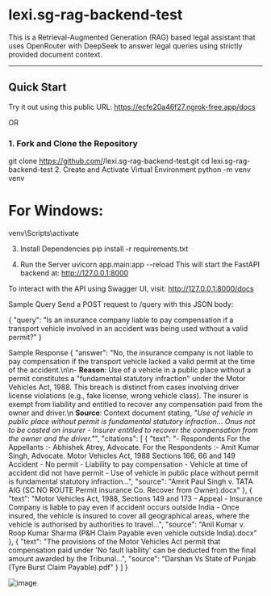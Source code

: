 # lexi.sg-rag-backend-test

This is a Retrieval-Augmented Generation (RAG) based legal assistant that uses OpenRouter with DeepSeek to answer legal queries using strictly provided document context.

---

##  Quick Start

Try it out using this public URL: https://ecfe20a46f27.ngrok-free.app/docs

OR

### 1. **Fork and Clone the Repository**

git clone https://github.com/<your-username>/lexi.sg-rag-backend-test.git
cd lexi.sg-rag-backend-test
2. Create and Activate Virtual Environment
python -m venv venv
# For Windows:
venv\Scripts\activate

3. Install Dependencies
pip install -r requirements.txt

5. Run the Server
uvicorn app.main:app --reload
This will start the FastAPI backend at:
 http://127.0.0.1:8000

To interact with the API using Swagger UI, visit:
 http://127.0.0.1:8000/docs

 Sample Query
Send a POST request to /query with this JSON body:

{
  "query": "Is an insurance company liable to pay compensation if a transport vehicle involved in an accident was being used without a valid permit?"
}


 Sample Response
{
  "answer": "No, the insurance company is not liable to pay compensation if the transport vehicle lacked a valid permit at the time of the accident.\n\n- **Reason**: Use of a vehicle in a public place without a permit constitutes a \"fundamental statutory infraction\" under the Motor Vehicles Act, 1988. This breach is distinct from cases involving driver license violations (e.g., fake license, wrong vehicle class). The insurer is exempt from liability and entitled to recover any compensation paid from the owner and driver.\n  **Source**: Context document stating, *\"Use of vehicle in public place without permit is fundamental statutory infraction... Onus not to be casted on insurer - Insurer entitled to recover the compensation from the owner and the driver.\"*",
  "citations": [
    {
      "text": "- Respondents For the Appellants :- Abhishek Atrey, Advocate. For the Respondents :- Amit Kumar Singh, Advocate. Motor Vehicles Act, 1988 Sections 166, 66 and 149 Accident - No permit - Liability to pay compensation - Vehicle at time of accident did not have permit - Use of vehicle in public place without permit is fundamental statutory infraction...",
      "source": "Amrit Paul Singh v. TATA AIG (SC NO ROUTE Permit insurance Co. Recover from Owner).docx"
    },
    {
      "text": "Motor Vehicles Act, 1988, Sections 149 and 173 - Appeal - Insurance Company is liable to pay even if accident occurs outside India - Once insured, the vehicle is insured to cover all geographical areas, where the vehicle is authorised by authorities to travel...",
      "source": "Anil Kumar v. Roop Kumar Sharma (P&H Claim Payable even vehicle outside India).docx"
    },
    {
      "text": "The provisions of the Motor Vehicles Act permit that compensation paid under 'No fault liability' can be deducted from the final amount awarded by the Tribunal...",
      "source": "Darshan Vs State of Punjab (Tyre Burst Claim Payable).pdf"
    }
  ]
}

![image](https://github.com/user-attachments/assets/3de27b15-d320-4095-ac85-f6ec68cc8699)


